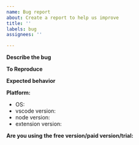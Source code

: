 ```yaml
---
name: Bug report
about: Create a report to help us improve
title: ''
labels: bug
assignees: ''

---
```


**Describe the bug**
<!--- A clear and concise description of what the bug is. --->

**To Reproduce**
<!--- Steps to reproduce the behavior: --->

**Expected behavior**
<!--- A clear and concise description of what you expected to happen. --->

**Platform:** 
 - OS: 
 - vscode version:
 - node version:
 - extension version:

**Are you using the free version/paid version/trial:**
